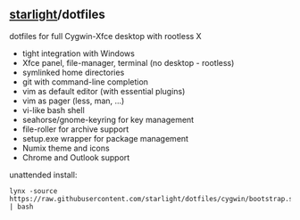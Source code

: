 ## [starlight](http://starlight.github.io/)/dotfiles

dotfiles for full Cygwin-Xfce desktop with rootless X

* tight integration with Windows
* Xfce panel, file-manager, terminal (no desktop - rootless)
* symlinked home directories
* git with command-line completion
* vim as default editor (with essential plugins)
* vim as pager (less, man, ...)
* vi-like bash shell
* seahorse/gnome-keyring for key management
* file-roller for archive support
* setup.exe wrapper for package management
* Numix theme and icons
* Chrome and Outlook support


unattended install:

    lynx -source https://raw.githubusercontent.com/starlight/dotfiles/cygwin/bootstrap.sh | bash

